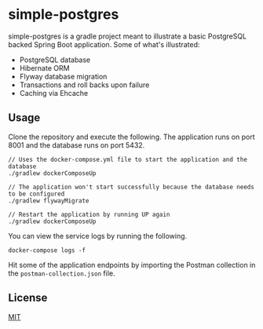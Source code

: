 # simple-postgres

simple-postgres is a gradle project meant to illustrate a basic PostgreSQL backed Spring Boot application.  Some of what's illustrated:

* PostgreSQL database
* Hibernate ORM
* Flyway database migration
* Transactions and roll backs upon failure
* Caching via Ehcache

## Usage

Clone the repository and execute the following.  The application runs on port 8001 and the database runs on port 5432.

```
// Uses the docker-compose.yml file to start the application and the database
./gradlew dockerComposeUp

// The application won't start successfully because the database needs to be configured
./gradlew flywayMigrate

// Restart the application by running UP again
./gradlew dockerComposeUp
```

You can view the service logs by running the following.

```
docker-compose logs -f
```

Hit some of the application endpoints by importing the Postman collection in the `postman-collection.json` file.

## License
[MIT](https://choosealicense.com/licenses/mit/)